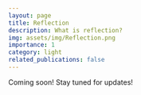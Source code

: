 ```yaml
---
layout: page
title: Reflection
description: What is reflection?
img: assets/img/Reflection.png
importance: 1
category: light
related_publications: false
---
```


Coming soon! Stay tuned for updates!
